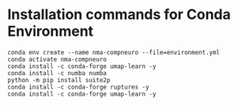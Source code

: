# Installation commands for Conda Environment

```
conda env create --name nma-compneuro --file=environment.yml
conda activate nma-compneuro
conda install -c conda-forge umap-learn -y
conda install -c numba numba
python -m pip install suite2p
conda install -c conda-forge ruptures -y
conda install -c conda-forge umap-learn -y
```